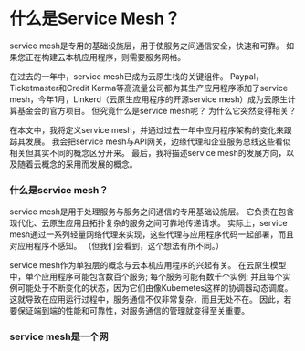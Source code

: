 # 什么是Service Mesh？

service mesh是专用的基础设施层，用于使服务之间通信安全，快速和可靠。 如果您正在构建云本机应用程序，则需要服务网格。

在过去的一年中，service mesh已成为云原生栈的关键组件。 Paypal，Ticketmaster和Credit Karma等高流量公司都为其生产应用程序添加了service mesh，今年1月，Linkerd（云原生应用程序的开源service mesh）成为云原生计算基金会的官方项目。 但究竟什么是service mesh呢？ 为什么它突然变得相关？

在本文中，我将定义service mesh，并通过过去十年中应用程序架构的变化来跟踪其发展。 我会把service mesh与API网关，边缘代理和企业服务总线这些看似相关但其实不同的概念区分开来。 最后，我将描述service mesh的发展方向，以及随着云概念的采用而发展的概念。

### 什么是service mesh？

service mesh是用于处理服务与服务之间通信的专用基础设施层。 它负责在包含现代化、云原生应用且拓扑复杂的服务之间可靠地传递请求。 实际上，service mesh通过一系列轻量网络代理来实现，这些代理与应用程序代码一起部署，而且对应用程序不感知。 （但我们会看到，这个想法有所不同。）

service mesh作为单独层的概念与云本机应用程序的兴起有关。 在云原生模型中，单个应用程序可能包含数百个服务; 每个服务可能有数千个实例; 并且每个实例可能处于不断变化的状态，因为它们由像Kubernetes这样的协调器动态调度。 这就导致在应用运行过程中，服务通信不仅非常复杂，而且无处不在。 因此，若要保证端到端的性能和可靠性，对服务通信的管理就变得至关重要。

### service mesh是一个网



